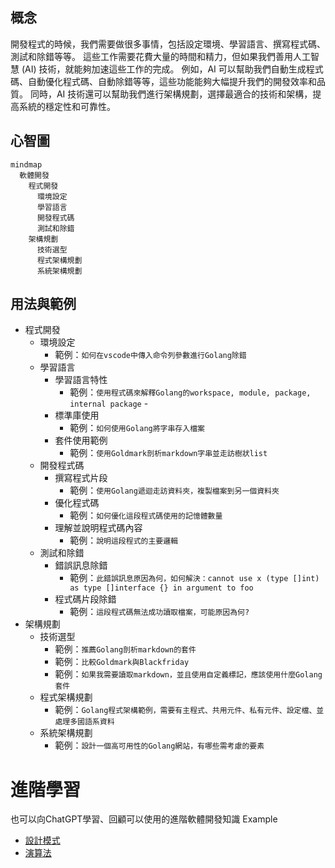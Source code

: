 ## 概念
開發程式的時候，我們需要做很多事情，包括設定環境、學習語言、撰寫程式碼、測試和除錯等等。
這些工作需要花費大量的時間和精力，但如果我們善用人工智慧 (AI) 技術，就能夠加速這些工作的完成。
例如，AI 可以幫助我們自動生成程式碼、自動優化程式碼、自動除錯等等，這些功能能夠大幅提升我們的開發效率和品質。
同時，AI 技術還可以幫助我們進行架構規劃，選擇最適合的技術和架構，提高系統的穩定性和可靠性。

## 心智圖
```mermaid
mindmap
  軟體開發
    程式開發
      環境設定
      學習語言
      開發程式碼
      測試和除錯
    架構規劃
      技術選型
      程式架構規劃
      系統架構規劃
```


## 用法與範例
- 程式開發
  - 環境設定
    - 範例：`如何在vscode中傳入命令列參數進行Golang除錯`
  - 學習語言
    - 學習語言特性
      - 範例：`使用程式碼來解釋Golang的workspace, module, package, internal package`      - 
    - 標準庫使用
      - 範例：`如何使用Golang將字串存入檔案`
    - 套件使用範例
      - 範例：`使用Goldmark剖析markdown字串並走訪樹狀list`
  - 開發程式碼
    - 撰寫程式片段
      - 範例：`使用Golang遞迴走訪資料夾，複製檔案到另一個資料夾`
    - 優化程式碼
      - 範例：`如何優化這段程式碼使用的記憶體數量`
    - 理解並說明程式碼內容
      - 範例：`說明這段程式的主要邏輯`
  - 測試和除錯
    - 錯誤訊息除錯
      - 範例：`此錯誤訊息原因為何，如何解決：cannot use x (type []int) as type []interface {} in argument to foo`
    - 程式碼片段除錯
      - 範例：`這段程式碼無法成功讀取檔案，可能原因為何?`
- 架構規劃
  - 技術選型
    - 範例：`推薦Golang剖析markdown的套件`
    - 範例：`比較Goldmark與Blackfriday`
    - 範例：`如果我需要讀取markdown，並且使用自定義標記，應該使用什麼Golang套件`
  - 程式架構規劃
    - 範例：`Golang程式架構範例，需要有主程式、共用元件、私有元件、設定檔、並處理多國語系資料`
  - 系統架構規劃
    - 範例：`設計一個高可用性的Golang網站，有哪些需考慮的要素`

# 進階學習
也可以向ChatGPT學習、回顧可以使用的進階軟體開發知識
Example
- [設計模式](https://learninfun.github.io/learn-with-ai/zh-tw/ai-knowledge-hub/it/back-end-development/design-pattern/)
- [演算法](https://learninfun.github.io/learn-with-ai/zh-tw/ai-knowledge-hub/it/back-end-development/algorithm/)

